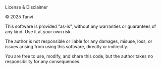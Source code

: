License & Disclaimer

© 2025 Tanvi 

This software is provided "as-is", without any warranties or guarantees of any kind. Use it at your own risk.

The author is not responsible or liable for any damages, misuse, loss, or issues arising from using this software, directly or indirectly.

You are free to use, modify, and share this code, but the author takes no responsibility for any consequences.
